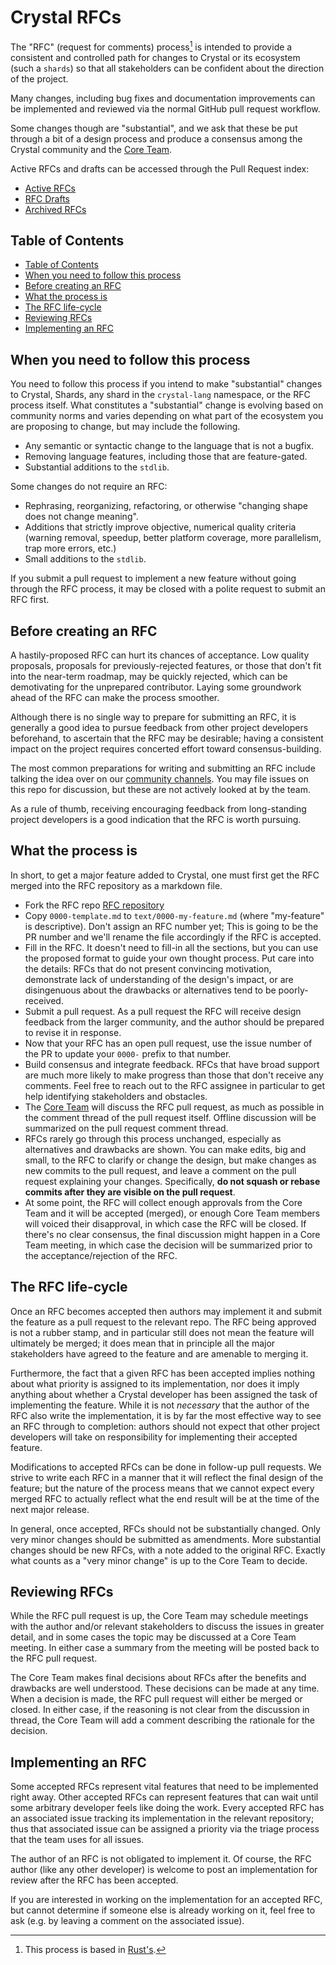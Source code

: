 # Crystal RFCs

The "RFC" (request for comments) process[^1] is intended to provide a consistent and controlled path for changes to Crystal or its ecosystem (such a `shards`) so that all stakeholders can be confident about the direction of the project.

Many changes, including bug fixes and documentation improvements can be implemented and reviewed via the normal GitHub pull request workflow.

Some changes though are "substantial", and we ask that these be put through a bit of a design process and produce a consensus among the Crystal community and the [Core Team].

Active RFCs and drafts can be accessed through the Pull Request index:

* [Active RFCs](https://github.com/crystal-lang/rfcs/pulls?q=sort%3Aupdated-desc+is%3Apr+is%3Aopen+-is%3Adraft+label%3Arfc)
* [RFC Drafts](https://github.com/crystal-lang/rfcs/pulls?q=sort%3Aupdated-desc+is%3Apr+is%3Adraft+label%3Arfc)
* [Archived RFCs](./text)

## Table of Contents

[Table of Contents]: #table-of-contents

- [Table of Contents]
- [When you need to follow this process]
- [Before creating an RFC]
- [What the process is]
- [The RFC life-cycle]
- [Reviewing RFCs]
- [Implementing an RFC]

## When you need to follow this process

[When you need to follow this process]: #when-you-need-to-follow-this-process

You need to follow this process if you intend to make "substantial" changes to Crystal, Shards, any shard in the `crystal-lang` namespace, or the RFC process itself. What constitutes a "substantial" change is evolving based on community norms and varies depending on what part of the ecosystem you are proposing to change, but may include the following.

- Any semantic or syntactic change to the language that is not a bugfix.
- Removing language features, including those that are feature-gated.
- Substantial additions to the `stdlib`.

Some changes do not require an RFC:

- Rephrasing, reorganizing, refactoring, or otherwise "changing shape does not change meaning".
- Additions that strictly improve objective, numerical quality criteria (warning removal, speedup, better platform coverage, more parallelism, trap more errors, etc.)
- Small additions to the `stdlib`.

If you submit a pull request to implement a new feature without going through the RFC process, it may be closed with a polite request to submit an RFC first.

## Before creating an RFC

[Before creating an RFC]: #before-creating-an-rfc

A hastily-proposed RFC can hurt its chances of acceptance. Low quality
proposals, proposals for previously-rejected features, or those that don't fit into the near-term roadmap, may be quickly rejected, which can be demotivating for the unprepared contributor. Laying some groundwork ahead of the RFC can make the process smoother.

Although there is no single way to prepare for submitting an RFC, it is generally a good idea to pursue feedback from other project developers beforehand, to ascertain that the RFC may be desirable; having a consistent impact on the project requires concerted effort toward consensus-building.

The most common preparations for writing and submitting an RFC include talking the idea over on our [community channels]. You may file issues on this repo for discussion, but these are not actively looked at by the team.

As a rule of thumb, receiving encouraging feedback from long-standing project developers is a good indication that the RFC is worth pursuing.

## What the process is

[What the process is]: #what-the-process-is

In short, to get a major feature added to Crystal, one must first get the RFC merged into the RFC repository as a markdown file.

- Fork the RFC repo [RFC repository]
- Copy `0000-template.md` to `text/0000-my-feature.md` (where "my-feature" is descriptive). Don't assign an RFC number yet; This is going to be the PR number and we'll rename the file accordingly if the RFC is accepted.
- Fill in the RFC. It doesn't need to fill-in all the sections, but you can use the proposed format to guide your own thought process. Put care into the details: RFCs that do not present convincing motivation, demonstrate lack of understanding of the design's impact, or are disingenuous about the drawbacks or alternatives tend to be poorly-received.
- Submit a pull request. As a pull request the RFC will receive design feedback from the larger community, and the author should be prepared to revise it in response.
- Now that your RFC has an open pull request, use the issue number of the PR to update your `0000-` prefix to that number.
- Build consensus and integrate feedback. RFCs that have broad support are
much more likely to make progress than those that don't receive any comments. Feel free to reach out to the RFC assignee in particular to get help identifying stakeholders and obstacles.
- The [Core Team] will discuss the RFC pull request, as much as possible in the comment thread of the pull request itself. Offline discussion will be summarized on the pull request comment thread.
- RFCs rarely go through this process unchanged, especially as alternatives and drawbacks are shown. You can make edits, big and small, to the RFC to clarify or change the design, but make changes as new commits to the pull request, and leave a comment on the pull request explaining your changes. Specifically, **do not squash or rebase commits after they are visible on the pull request**.
- At some point, the RFC will collect enough approvals from the Core Team and it will be accepted (merged), or enough Core Team members will voiced their disapproval, in which case the RFC will be closed. If there's no clear consensus, the final discussion might happen in a Core Team meeting, in which case the decision will be summarized prior to the acceptance/rejection of the RFC.

## The RFC life-cycle

[The RFC life-cycle]: #the-rfc-life-cycle

Once an RFC becomes accepted then authors may implement it and submit the
feature as a pull request to the relevant repo. The RFC being approved is not a rubber stamp, and in particular still does not mean the feature will ultimately be merged; it does mean that in principle all the major stakeholders have agreed to the feature and are amenable to merging it.

Furthermore, the fact that a given RFC has been accepted implies nothing about what priority is assigned to its implementation, nor does it imply anything about whether a Crystal developer has been assigned the task of implementing the feature. While it is not _necessary_ that the author of the RFC also write the implementation, it is by far the most effective way to see an RFC through to completion: authors should not expect that other project developers will take on responsibility for implementing their accepted feature.

Modifications to accepted RFCs can be done in follow-up pull requests. We strive to write each RFC in a manner that it will reflect the final design of the feature; but the nature of the process means that we cannot expect every merged RFC to actually reflect what the end result will be at the time of the next major release.

In general, once accepted, RFCs should not be substantially changed. Only very minor changes should be submitted as amendments. More substantial changes should be new RFCs, with a note added to the original RFC.   Exactly what counts as a "very minor change" is up to the Core Team to decide.

## Reviewing RFCs

[Reviewing RFCs]: #reviewing-rfcs

While the RFC pull request is up, the Core Team may schedule meetings with the author and/or relevant stakeholders to discuss the issues in greater detail, and in some cases the topic may be discussed at a Core Team meeting. In either case a summary from the meeting will be posted back to the RFC pull request.

The Core Team makes final decisions about RFCs after the benefits and drawbacks are well understood. These decisions can be made at any time. When a decision is made, the RFC pull request will either be merged or closed. In either case, if the reasoning is not clear from the discussion in thread, the Core Team will add a comment describing the rationale for the decision.

## Implementing an RFC

[Implementing an RFC]: #implementing-an-rfc

Some accepted RFCs represent vital features that need to be implemented right away. Other accepted RFCs can represent features that can wait until some arbitrary developer feels like doing the work. Every accepted RFC has an associated issue tracking its implementation in the relevant repository; thus that associated issue can be assigned a priority via the triage process that the team uses for all issues.

The author of an RFC is not obligated to implement it. Of course, the RFC author (like any other developer) is welcome to post an implementation for review after the RFC has been accepted.

If you are interested in working on the implementation for an accepted RFC, but cannot determine if someone else is already working on it, feel free to ask (e.g. by leaving a comment on the associated issue).

[^1]: This process is based in [Rust's](https://github.com/rust-lang/rfcs).

[community channels]: https://crystal-lang.org/community
[RFC repository]: https://github.com/crystal-lang/rfcs
[Core Team]: https://crystal-lang.org/team
